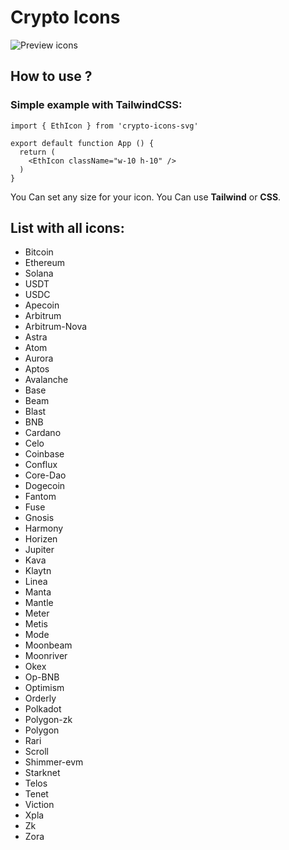 # Crypto Icons

![Preview icons](https://maroon-spare-jay-600.mypinata.cloud/ipfs/QmTAK6SgdE5GD6P68vjTGEuXL5URSF5nQcT9p9aA6wBciL)

## How to use ?
### Simple example with TailwindCSS:
``` 
import { EthIcon } from 'crypto-icons-svg'

export default function App () {
  return (
    <EthIcon className="w-10 h-10" />
  )
}
```
You Can set any size for your icon. You Can use <b>Tailwind</b> or <b>CSS</b>.

## List with all icons:
- Bitcoin
- Ethereum
- Solana
- USDT
- USDC
- Apecoin
- Arbitrum
- Arbitrum-Nova
- Astra
- Atom
- Aurora
- Aptos
- Avalanche
- Base
- Beam
- Blast
- BNB
- Cardano
- Celo
- Coinbase
- Conflux
- Core-Dao
- Dogecoin
- Fantom
- Fuse
- Gnosis
- Harmony
- Horizen
- Jupiter
- Kava
- Klaytn
- Linea
- Manta
- Mantle
- Meter
- Metis
- Mode
- Moonbeam
- Moonriver
- Okex
- Op-BNB
- Optimism
- Orderly
- Polkadot
- Polygon-zk
- Polygon
- Rari
- Scroll
- Shimmer-evm
- Starknet
- Telos
- Tenet
- Viction
- Xpla
- Zk
- Zora
